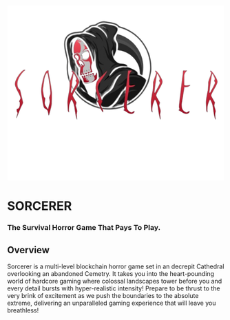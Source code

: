 ![screenshot](./Insignia-logo.png)
# SORCERER
### The Survival Horror Game That Pays To Play.

## Overview
Sorcerer is a multi-level blockchain horror game set in an decrepit Cathedral overlooking an abandoned Cemetry. It takes you into the heart-pounding world of hardcore gaming where colossal landscapes tower before you and every detail bursts with hyper-realistic intensity! Prepare to be thrust to the very brink of excitement as we push the boundaries to the absolute extreme, delivering an unparalleled gaming experience that will leave you breathless!  


